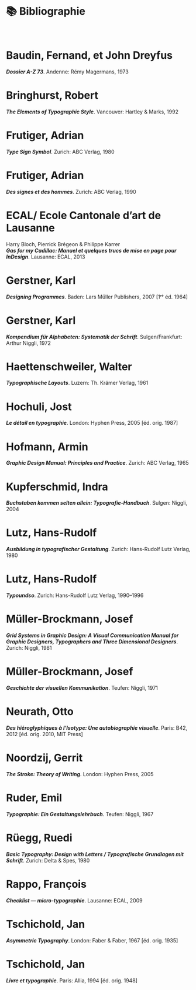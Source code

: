 # 📚 Bibliographie

&nbsp;



# Baudin, Fernand, et John Dreyfus  
***Dossier A-Z 73***. Andenne: Rémy Magermans, 1973  

# Bringhurst, Robert  
***The Elements of Typographic Style***. Vancouver: Hartley & Marks, 1992  

# Frutiger, Adrian  
***Type Sign Symbol***. Zurich: ABC Verlag, 1980  

# Frutiger, Adrian  
***Des signes et des hommes***. Zurich: ABC Verlag, 1990  

# ECAL/ Ecole Cantonale d’art de Lausanne  
Harry Bloch, Pierrick Brégeon & Philippe Karrer  
***Gas for my Cadillac: Manuel et quelques trucs de mise en page pour InDesign***. Lausanne: ECAL, 2013  

# Gerstner, Karl  
***Designing Programmes***. Baden: Lars Müller Publishers, 2007 [1ʳᵉ éd. 1964]  

# Gerstner, Karl  
***Kompendium für Alphabeten: Systematik der Schrift***. Sulgen/Frankfurt: Arthur Niggli, 1972  

# Haettenschweiler, Walter  
***Typographische Layouts***. Luzern: Th. Krämer Verlag, 1961  

# Hochuli, Jost  
***Le détail en typographie***. London: Hyphen Press, 2005 [éd. orig. 1987]  

# Hofmann, Armin  
***Graphic Design Manual: Principles and Practice***. Zurich: ABC Verlag, 1965  

# Kupferschmid, Indra  
***Buchstaben kommen selten allein: Typografie-Handbuch***. Sulgen: Niggli, 2004  

# Lutz, Hans-Rudolf  
***Ausbildung in typografischer Gestaltung***. Zurich: Hans-Rudolf Lutz Verlag, 1980  

# Lutz, Hans-Rudolf  
***Typoundso***. Zurich: Hans-Rudolf Lutz Verlag, 1990–1996  

# Müller-Brockmann, Josef  
***Grid Systems in Graphic Design: A Visual Communication Manual for Graphic Designers, Typographers and Three Dimensional Designers***. Zurich: Niggli, 1981  

# Müller-Brockmann, Josef  
***Geschichte der visuellen Kommunikation***. Teufen: Niggli, 1971  

# Neurath, Otto  
***Des hiéroglyphiques à l’Isotype: Une autobiographie visuelle***. Paris: B42, 2012 [éd. orig. 2010, MIT Press]  

# Noordzij, Gerrit  
***The Stroke: Theory of Writing***. London: Hyphen Press, 2005  

# Ruder, Emil  
***Typographie: Ein Gestaltungslehrbuch***. Teufen: Niggli, 1967  

# Rüegg, Ruedi  
***Basic Typography: Design with Letters / Typografische Grundlagen mit Schrift***. Zurich: Delta & Spes, 1980  

# Rappo, François  
***Checklist — micro-typographie***. Lausanne: ECAL, 2009  

# Tschichold, Jan  
***Asymmetric Typography***. London: Faber & Faber, 1967 [éd. orig. 1935]  

# Tschichold, Jan  
***Livre et typographie***. Paris: Allia, 1994 [éd. orig. 1948]  
